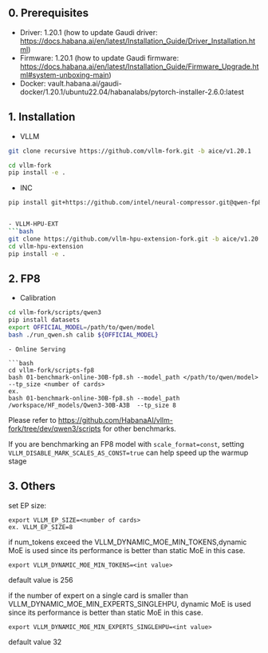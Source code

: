 
## 0. Prerequisites

- Driver: 1.20.1 (how to update Gaudi driver: https://docs.habana.ai/en/latest/Installation_Guide/Driver_Installation.html)
- Firmware: 1.20.1 (how to update Gaudi firmware: https://docs.habana.ai/en/latest/Installation_Guide/Firmware_Upgrade.html#system-unboxing-main)
- Docker: vault.habana.ai/gaudi-docker/1.20.1/ubuntu22.04/habanalabs/pytorch-installer-2.6.0:latest

## 1. Installation

- VLLM
```bash
git clone recursive https://github.com/vllm-fork.git -b aice/v1.20.1

cd vllm-fork
pip install -e .
```
- INC
```bash
pip install git+https://github.com/intel/neural-compressor.git@qwen-fp8


- VLLM-HPU-EXT
```bash
git clone https://github.com/vllm-hpu-extension-fork.git -b aice/v1.20.1
cd vllm-hpu-extension
pip install -e . 
```

## 2. FP8


- Calibration 

```bash
cd vllm-fork/scripts/qwen3
pip install datasets
export OFFICIAL_MODEL=/path/to/qwen/model
bash ./run_qwen.sh calib ${OFFICIAL_MODEL}
```

```
- Online Serving 

```bash
cd vllm-fork/scripts-fp8
bash 01-benchmark-online-30B-fp8.sh --model_path </path/to/qwen/model> --tp_size <number of cards>
ex.
bash 01-benchmark-online-30B-fp8.sh --model_path /workspace/HF_models/Qwen3-30B-A3B  --tp_size 8
```

Please refer to https://github.com/HabanaAI/vllm-fork/tree/dev/qwen3/scripts for other benchmarks.

If you are benchmarking an FP8 model with `scale_format=const`, setting `VLLM_DISABLE_MARK_SCALES_AS_CONST=true` can help speed up the warmup stage

## 3. Others

set EP size:
```
export VLLM_EP_SIZE=<number of cards>
ex. VLLM_EP_SIZE=8
```
if num_tokens exceed the VLLM_DYNAMIC_MOE_MIN_TOKENS,dynamic MoE is used since its performance is 
better than static MoE in this case.
```
export VLLM_DYNAMIC_MOE_MIN_TOKENS=<int value>
```
default value is 256 

if the number of expert on a single card is smaller than VLLM_DYNAMIC_MOE_MIN_EXPERTS_SINGLEHPU, dynamic MoE
is used since its performance is better than static MoE in this case.
```
export VLLM_DYNAMIC_MOE_MIN_EXPERTS_SINGLEHPU=<int value>
```
default value 32

